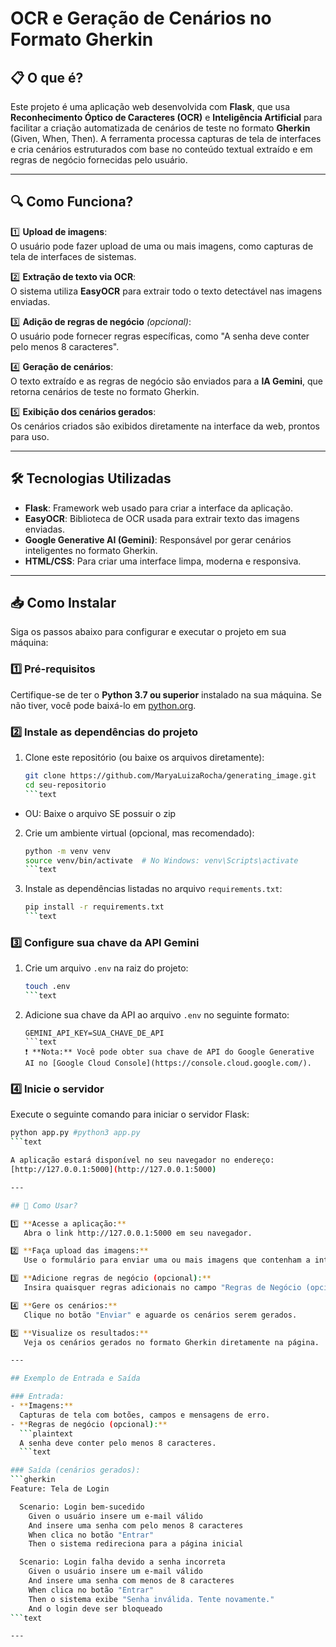 # OCR e Geração de Cenários no Formato Gherkin

## 📋 O que é?

Este projeto é uma aplicação web desenvolvida com **Flask**, que usa **Reconhecimento Óptico de Caracteres (OCR)** e **Inteligência Artificial** para facilitar a criação automatizada de cenários de teste no formato **Gherkin** (Given, When, Then). A ferramenta processa capturas de tela de interfaces e cria cenários estruturados com base no conteúdo textual extraído e em regras de negócio fornecidas pelo usuário.

---

## 🔍 Como Funciona?

1️⃣ **Upload de imagens**:  
   O usuário pode fazer upload de uma ou mais imagens, como capturas de tela de interfaces de sistemas.  

2️⃣ **Extração de texto via OCR**:  
   O sistema utiliza **EasyOCR** para extrair todo o texto detectável nas imagens enviadas.  

3️⃣ **Adição de regras de negócio** *(opcional)*:  
   O usuário pode fornecer regras específicas, como "A senha deve conter pelo menos 8 caracteres".  

4️⃣ **Geração de cenários**:  
   O texto extraído e as regras de negócio são enviados para a **IA Gemini**, que retorna cenários de teste no formato Gherkin.  

5️⃣ **Exibição dos cenários gerados**:  
   Os cenários criados são exibidos diretamente na interface da web, prontos para uso.

---

## 🛠️ Tecnologias Utilizadas

- **Flask**: Framework web usado para criar a interface da aplicação.  
- **EasyOCR**: Biblioteca de OCR usada para extrair texto das imagens enviadas.  
- **Google Generative AI (Gemini)**: Responsável por gerar cenários inteligentes no formato Gherkin.  
- **HTML/CSS**: Para criar uma interface limpa, moderna e responsiva.  

---

## 📥 Como Instalar

Siga os passos abaixo para configurar e executar o projeto em sua máquina:

### 1️⃣ Pré-requisitos
Certifique-se de ter o **Python 3.7 ou superior** instalado na sua máquina. Se não tiver, você pode baixá-lo em [python.org](https://www.python.org/).

### 2️⃣ Instale as dependências do projeto
1. Clone este repositório (ou baixe os arquivos diretamente):
   ```bash
   git clone https://github.com/MaryaLuizaRocha/generating_image.git
   cd seu-repositorio
   ```text

- OU: Baixe o arquivo SE possuir o zip

2. Crie um ambiente virtual (opcional, mas recomendado):
   ```bash
   python -m venv venv
   source venv/bin/activate  # No Windows: venv\Scripts\activate
   ```text

3. Instale as dependências listadas no arquivo `requirements.txt`:
   ```bash
   pip install -r requirements.txt
   ```text

### 3️⃣ Configure sua chave da API Gemini
1. Crie um arquivo `.env` na raiz do projeto:
   ```bash
   touch .env
   ```text

2. Adicione sua chave da API ao arquivo `.env` no seguinte formato:
   ```plaintext
   GEMINI_API_KEY=SUA_CHAVE_DE_API
   ```text
   ❗ **Nota:** Você pode obter sua chave de API do Google Generative AI no [Google Cloud Console](https://console.cloud.google.com/).

### 4️⃣ Inicie o servidor
Execute o seguinte comando para iniciar o servidor Flask:
```bash
python app.py #python3 app.py
```text

A aplicação estará disponível no seu navegador no endereço:  
[http://127.0.0.1:5000](http://127.0.0.1:5000)

---

## 🚀 Como Usar?

1️⃣ **Acesse a aplicação:**  
   Abra o link http://127.0.0.1:5000 em seu navegador.  

2️⃣ **Faça upload das imagens:**  
   Use o formulário para enviar uma ou mais imagens que contenham a interface a ser processada.  

3️⃣ **Adicione regras de negócio (opcional):**  
   Insira quaisquer regras adicionais no campo "Regras de Negócio (opcional)".  

4️⃣ **Gere os cenários:**  
   Clique no botão "Enviar" e aguarde os cenários serem gerados.

5️⃣ **Visualize os resultados:**  
   Veja os cenários gerados no formato Gherkin diretamente na página.

---

## Exemplo de Entrada e Saída

### Entrada:
- **Imagens:**
  Capturas de tela com botões, campos e mensagens de erro.
- **Regras de negócio (opcional):**
  ```plaintext
  A senha deve conter pelo menos 8 caracteres.
  ```text

### Saída (cenários gerados):
```gherkin
Feature: Tela de Login

  Scenario: Login bem-sucedido
    Given o usuário insere um e-mail válido
    And insere uma senha com pelo menos 8 caracteres
    When clica no botão "Entrar"
    Then o sistema redireciona para a página inicial

  Scenario: Login falha devido a senha incorreta
    Given o usuário insere um e-mail válido
    And insere uma senha com menos de 8 caracteres
    When clica no botão "Entrar"
    Then o sistema exibe "Senha inválida. Tente novamente."
    And o login deve ser bloqueado
```text

---
